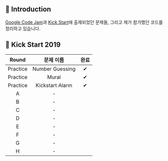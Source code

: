 ## 📖 Introduction

[Google Code Jam](https://codingcompetitions.withgoogle.com/codejam)과 [Kick Start](https://codingcompetitions.withgoogle.com/kickstart)에 출재되었던 문제들, 그리고 제가 참가했던 코드를 정리하고 있습니다.


## 📝 Kick Start 2019
  
|Round|문제 이름|완료|
|:---:|:---:|:---:|
|Practice|Number Guessing|&#10004;|
|Practice|Mural|&#10004;|
|Practice|Kickstart Alarm|&#10004;|
|A|-||
|B|-||
|C|-||
|D|-||
|E|-||
|F|-||
|G|-||
|H|-||